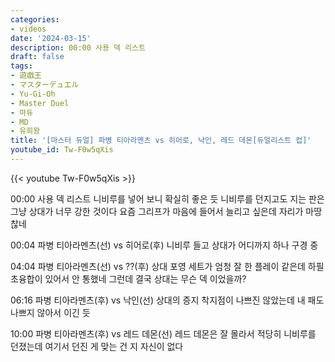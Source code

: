 ```yaml
---
categories:
- videos
date: '2024-03-15'
description: 00:00 사용 덱 리스트
draft: false
tags:
- 遊戯王
- マスターデュエル
- Yu-Gi-Oh
- Master Duel
- 마듀
- MD
- 유희왕
title: '[마스터 듀얼] 파병 티아라멘츠 vs 히어로, 낙인, 레드 데몬[듀얼리스트 컵]'
youtube_id: Tw-F0w5qXis
---
```



{{< youtube Tw-F0w5qXis >}}

00:00 사용 덱 리스트
니비루를 넣어 보니 확실히 좋은 듯
니비루를 던지고도 지는 판은 그냥 상대가 너무 강한 것이다
요즘 그리프가 마음에 들어서 늘리고 싶은데 자리가 마땅찮네

00:04 파병 티아라멘츠(선) vs 히어로(후)
니비루 들고 상대가 어디까지 하나 구경 중

04:04 파병 티아라멘츠(선) vs ??(후)
상대 포영 세트가 엄청 잘 한 플레이 같은데 하필 초융합이 있어서 안 통했네
그런데 결국 상대는 무슨 덱 이었을까?

06:16 파병 티아라멘츠(후) vs 낙인(선)
상대의 증지 착지점이 나쁘진 않았는데 내 패도 나쁘지 않아서 이긴 듯

10:00 파병 티아라멘츠(후) vs 레드 데몬(선)
레드 데몬은 잘 몰라서 적당히 니비루를 던졌는데 여기서 던진 게 맞는 건 지 자신이 없다